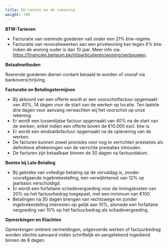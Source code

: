 ```yaml
---
title: De centen en de rekening
weight: 700
---
```

**BTW-Tarieven**

- Facturatie van roerende goederen valt onder een 21% btw-regime.
- Facturatie van renovatiewerken aan een privéwoning kan tegen 6% btw indien de woning ouder is dan 10 jaar. Meer info via: <https://financien.belgium.be/nl/particulieren/woning/verbouwen>.

**Betaalmethoden**

Roerende goederen dienen contant betaald te worden of vooraf via bankoverschrijving.

**Facturatie en Betalingstermijnen**

- Bij akkoord van een offerte wordt er een voorschotfactuur opgemaakt van 40%, 14 dagen voor de start van de werken op locatie. Ten laatste drie dagen voor aanvang verwachten wij het voorschot op onze rekening.
- Er wordt een tussentijdse factuur opgemaakt van 40% na de start van de werken, enkel indien een offerte boven de €10.000 excl. btw is.
- Er wordt een eindsaldofactuur opgemaakt na de oplevering van de werken.
- De facturen kunnen zowel provisies voor nog te verrichten prestaties als definitieve afrekeningen van de verrichte prestaties inhouden.
- De facturen zijn betaalbaar binnen de 30 dagen na factuurdatum.

**Boetes bij Late Betaling**

- Bij gebreke van volledige betaling op de vervaldag is, zonder voorafgaande ingebrekestelling, een verwijlinterest van 12% op jaarbasis verschuldigd.
- Er wordt een forfaitaire schadevergoeding voor de inningskosten van 20% op het factuurbedrag toegepast, met een minimum van €100.
- Betalingen na 30 dagen brengen van rechtswege en zonder ingebrekestelling interesten op gelijk aan 10%, alsmede een forfaitaire vergoeding van 10% op het factuurbedrag als schadevergoeding.

**Opmerkingen en Klachten**

Opmerkingen omtrent vermeldingen, uitgevoerde werken of factuurbedrag worden slechts aanvaard indien schriftelijk en aangetekend ingediend binnen de 8 dagen.
